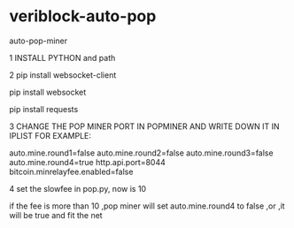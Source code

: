 # veriblock-auto-pop
auto-pop-miner

1 INSTALL PYTHON and path 

2 pip install websocket-client

  pip install websocket
	
  pip install requests
	
 
3 CHANGE THE POP MINER PORT IN POPMINER AND WRITE DOWN IT IN IPLIST
FOR EXAMPLE:

auto.mine.round1=false
auto.mine.round2=false
auto.mine.round3=false
auto.mine.round4=true
http.api.port=8044
bitcoin.minrelayfee.enabled=false

4 set the slowfee in pop.py, now is 10

if the fee is more than 10 ,pop miner will set auto.mine.round4 to false ,or ,it will be true and fit the net
 
